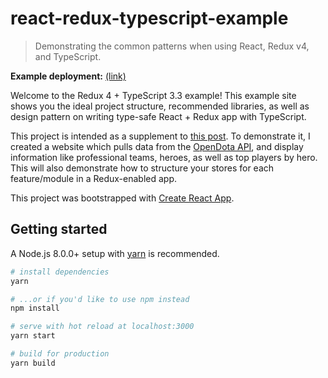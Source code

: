 # react-redux-typescript-example

> Demonstrating the common patterns when using React, Redux v4, and TypeScript.

**Example deployment:** [(link)](https://react-redux-typescript-example.now.sh/)

Welcome to the Redux 4 + TypeScript 3.3 example! This example site shows you the ideal project structure, recommended libraries, as well as design pattern on writing type-safe React + Redux app with TypeScript.

This project is intended as a supplement to [this post](https://resir014.xyz/posts/2018/07/06/redux-4-plus-typescript/). To demonstrate it, I created a website which pulls data from the [OpenDota API](https://docs.opendota.com), and display information like professional teams, heroes, as well as top players by hero. This will also demonstrate how to structure your stores for each feature/module in a Redux-enabled app.

This project was bootstrapped with [Create React App](https://create-react-app.dev/).

## Getting started

A Node.js 8.0.0+ setup with [yarn](https://yarnpkg.com/) is recommended.

```bash
# install dependencies
yarn

# ...or if you'd like to use npm instead
npm install

# serve with hot reload at localhost:3000
yarn start

# build for production
yarn build
```
